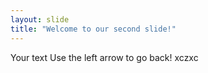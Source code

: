```yaml
---
layout: slide
title: "Welcome to our second slide!"
---
```

Your text
Use the left arrow to go back!
xczxc
